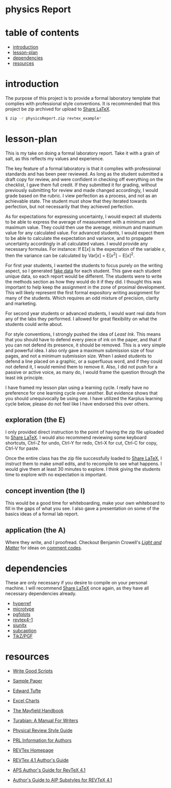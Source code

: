 
# physics Report

# table of contents
- [introduction](#introduction)
- [lesson-plan](#lesson-plan)
- [dependencies](#dependencies)
- [resources](#resources)

# introduction

The purpose of this project is to provide a formal laboratory template that complies with professional style conventions.
It is recommended that this project be zip archived for upload to [Share LaTeX](https://www.sharelatex.com).

```bash
$ zip -r physicsReport.zip revtex_example*
```

# lesson-plan

This is my take on doing a formal laboratory report.
Take it with a grain of salt,
    as this reflects my values and experience.

The key feature of a formal laboratory is that it complies with professional standards and has been peer reviewed.
As long as the student submitted a draft copy for review,
    and were confident in checking off everything on the checklist,
    I gave them full credit.
If they submitted it for grading, without previously submitting for review and made changed accordingly,
    I would grade based on the rubric.
I view perfection as a process, and not as an achievable state.
The student must show that they iterated towards perfection,
    but not necessarily that they achieved perfection.

As for expectations for expressing uncertainty,
    I would expect all students to be able to express the average of measurement with a minimum and maximum value.
They could then use the average, minimum and maximum value for any calculated value.
For advanced students, I would expect them to be able to calculate the expectation and variance,
    and to propagate uncertainty accordingly in all calculated values.
I would provide any necessary formulas.
For instance: If E[_x_] is the expectation of the variable _x_,
    then the variance can be calculated by Var[_x_] = E[_x_<sup>2</sup>] &minus; E[_x_]<sup>2</sup>.

For first year students, I wanted the students to focus purely on the writing aspect,
    so I generated [fake data](https://github.com/jphafner/fakeData) for each student.
This gave each student unique data, so each report would be different.
The students were to write the methods section as how they would do it if they did.
I thought this was important to help keep the assignment in the zone of proximal development.
This will likely represent the first formal expository writing assignment for many of the students.
Which requires an odd mixture of precision, clarity and marketing.

For second year students or advanced students,
    I would want real data from any of the labs they performed.
I allowed for great flexibility on what the students could write about.

For style conventions, I strongly pushed the idea of _Least Ink_.
This means that you should have to defend every piece of ink on the paper,
    and that if you can not defend its presence, it should be removed.
This is a very simple and powerful idea.
I also only gave a maximum submission size of four pages,
    and not a minimum submission size.
When I asked students to defend a line placed on a graphic,
    or a superfluous word, and if they could not defend it,
    I would remind them to remove it.
Also, I did not push for a passive or active voice,
    as many do, I would frame the question through the least ink principle.

I have framed my lesson plan using a learning cycle.
I really have no preference for one learning cycle over another.
But evidence shows that you should unequivocally be using one.
I have utilized the Karplus learning cycle below,
    please do not feel like I have endorsed this over others.

## exploration (the E)

I only provided direct instruction to the point of having the zip file uploaded to [Share LaTeX](https://www.sharelatex.com).
I would also recommend reviewing some keyboard shortcuts,
    Ctrl-Z for undo, Ctrl-Y for redo, Ctrl-X for cut, Ctrl-C for copy, Ctrl-V for paste.

Once the entire class has the zip file successfully loaded to [Share LaTeX](https://www.sharelatex.com),
    I instruct them to make _small_ edits, and to recompile to see what happens.
I would give them at least 30 minutes to explore.
I think giving the students time to explore with no expectation is important.

## concept invention (the I)

This would be a good time for whiteboarding,
    make your own whiteboard to fill in the gaps of what you see.
I also gave a presentation on some of the basics ideas of a formal lab report.

## application (the A)

Where they write, and I proofread.
Checkout Benjamin Crowell's [_Light and Matter_](http://lightandmatter.com)
    for ideas on [comment codes](http://lightandmatter.com/lab_comment_codes.pdf).

# dependencies

These are only necessary if you desire to compile on your personal machine.
I will recommend [Share LaTeX](https://www.sharelatex.com) once again,
    as they have all necessary dependencies already.

- [hyperref](http://ctan.org/pkg/hyperree/)
- [microtype](http://ctan.org/pkg/microtype/)
- [pgfplots](http://pgfplots.net/)
- [revtex4-1](https://ctan.org/pkg/revtex4-1/)
- [siunitx](https://ctan.org/pkg/siunitx/)
- [subcaption](https://ctan.org/pkg/subcaption/)
- [TikZ/PGF](http://www.texample.net/tikz/)

# resources

- [Write Good Scripts](http://matt.might.net/articles/shell-scripts-for-passive-voice-weasel-words-duplicates/)
- [Sample Paper](http://web.mit.edu/8.13/www/Samplepaper/sample-paper.tex)

- [Edward Tufte](https://www.edwardtufte.com/tufte/)
- [Excel Charts](http://www.excelcharts.com/blog/posts/)
- [The Mayfield Handbook](http://www.mit.edu/course/21/21.guide/)
- [Turabian: A Manual For Writers](http://www.press.uchicago.edu/books/turabian/turabian_citationguide.html)
- [Physical Review Style Guide](http://journals.aps.org/files/styleguide-pr.pdf)
- [PRL Information for Authors](http://journals.aps.org/prl/authors)
- [REVTex Homepage](http://journals.aps.org/revtex/)
- [REVTex 4.1 Author's Guide](http://journals.aps.org/files/revtex/auguide4-1.pdf)
- [APS Author's Guide for RevTeX 4.1](http://journals.aps.org/files/revtex/apsguide4-1.pdf)
- [Author's Guide to AIP Substyles for REVTeX 4.1](http://journals.aps.org/files/revtex/aipguide4-1.pdf)

